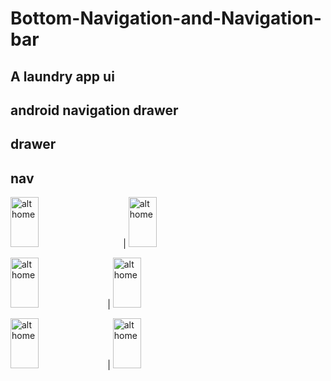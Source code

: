 # Bottom-Navigation-and-Navigation-bar
## A laundry app ui
## android navigation drawer
## drawer 
## nav

<img src="https://user-images.githubusercontent.com/68494371/211166500-35666c5a-75b2-46dc-936c-3ef4c7fd1007.png" alt="alt home" style="width:30%;height:80;margin-right: 25px"> | <img src="https://user-images.githubusercontent.com/68494371/211166501-d0762a3e-22f2-40e3-a463-5127b8c0c803.png" alt="alt home" style="width:30%;height:80">


<img src="https://user-images.githubusercontent.com/68494371/211166503-49dde08d-51e6-49ae-ace8-515864551cd0.png" alt="alt home" style="width:30%;height:80"> | <img src="https://user-images.githubusercontent.com/68494371/211166516-85406d6b-3bfe-4090-9011-66c12e31c9ec.png" alt="alt home" style="width:30%;height:80">


<img src="https://user-images.githubusercontent.com/68494371/211166519-f04481d1-6c10-4d32-b8f9-3a491173b16d.png" alt="alt home" style="width:30%;height:80"> | <img src="https://user-images.githubusercontent.com/68494371/211166588-611c88fb-bc07-49c2-a0b3-5315242bdfd2.png" alt="alt home" style="width:30%;height:80">

